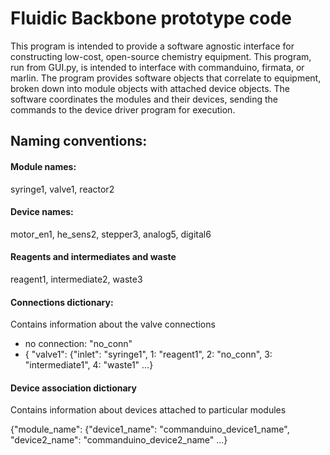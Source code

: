 # Fluidic Backbone prototype code
This program is intended to provide a software agnostic interface for constructing low-cost, open-source chemistry 
equipment. This program, run from GUI.py, is intended to interface with commanduino, firmata, or marlin. The program
provides software objects that correlate to equipment, broken down into module objects with attached device objects. 
The software coordinates the modules and their devices, sending the commands to the device driver program for execution.
## Naming conventions:
#### Module names:
syringe1, valve1, reactor2
#### Device names:
motor_en1, he_sens2, stepper3, analog5, digital6
#### Reagents and intermediates and waste
reagent1, intermediate2, waste3
#### Connections dictionary:
Contains information about the valve connections
- no connection: "no_conn"
- { "valve1": {"inlet": "syringe1", 1: "reagent1", 2: "no_conn", 3: "intermediate1", 4: "waste1" ...}
#### Device association dictionary
Contains information about devices attached to particular modules

{"module_name": {"device1_name": "commanduino_device1_name", "device2_name": "commanduino_device2_name" ...}
